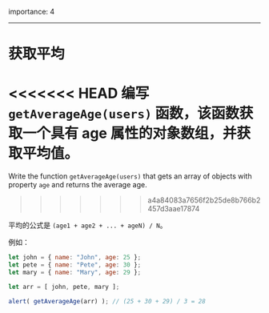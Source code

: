 importance: 4

---

# 获取平均

<<<<<<< HEAD
编写 `getAverageAge(users)` 函数，该函数获取一个具有 age 属性的对象数组，并获取平均值。
=======
Write the function `getAverageAge(users)` that gets an array of objects with property `age` and returns the average age.
>>>>>>> a4a84083a7656f2b25de8b766b2457d3aae17874

平均的公式是 `(age1 + age2 + ... + ageN) / N`。

例如：

```js no-beautify
let john = { name: "John", age: 25 };
let pete = { name: "Pete", age: 30 };
let mary = { name: "Mary", age: 29 };

let arr = [ john, pete, mary ];

alert( getAverageAge(arr) ); // (25 + 30 + 29) / 3 = 28
```
